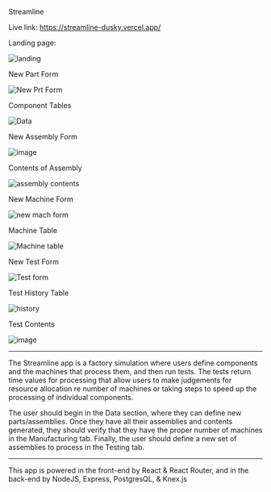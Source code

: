 Streamline

Live link: https://streamline-dusky.vercel.app/


Landing page:

![landing](https://user-images.githubusercontent.com/52943441/87214620-4990e080-c2fc-11ea-856f-989d4dc3dc6d.png)


New Part Form

![New Prt Form](https://user-images.githubusercontent.com/52943441/87214662-ab514a80-c2fc-11ea-8962-50c0144b4fea.png)

Component Tables

![Data](https://user-images.githubusercontent.com/52943441/87214577-d0918900-c2fb-11ea-83de-46e5d7fc14b0.png)

New Assembly Form

![image](https://user-images.githubusercontent.com/52943441/87214651-94aaf380-c2fc-11ea-894b-3bdf332488f1.png)

Contents of Assembly

![assembly contents](https://user-images.githubusercontent.com/52943441/87214611-2f570280-c2fc-11ea-9d4f-1d51fbd406cc.png)

New Machine Form

![new mach form](https://user-images.githubusercontent.com/52943441/87214671-c4f29200-c2fc-11ea-8cf5-cd02531c294f.png)

Machine Table

![Machine table](https://user-images.githubusercontent.com/52943441/87214728-3d595300-c2fd-11ea-89b9-137147c13910.png)

New Test Form

![Test form](https://user-images.githubusercontent.com/52943441/87214677-ddfb4300-c2fc-11ea-80b0-c81a620d9c1d.png)

Test History Table

![history](https://user-images.githubusercontent.com/52943441/87214689-fbc8a800-c2fc-11ea-8dc2-26399f106aef.png)

Test Contents

![image](https://user-images.githubusercontent.com/52943441/87214700-0c791e00-c2fd-11ea-89ef-f260d431fe65.png)

_______________________________________

The Streamline app is a factory simulation where users define components and the machines that process them, and then run tests. The tests return time values for processing that allow users to make judgements for resource allocation re number of machines or taking steps to speed up the processing of individual components.

The user should begin in the Data section, where they can define new parts/assemblies. Once they have all their assemblies and contents generated, they should verify that they have the proper number of machines in the Manufacturing tab. Finally, the user should define a new set of assemblies to process in the Testing tab.

_______________________________________

This app is powered in the front-end by React & React Router, and in the back-end by NodeJS, Express, PostgresQL, & Knex.js
